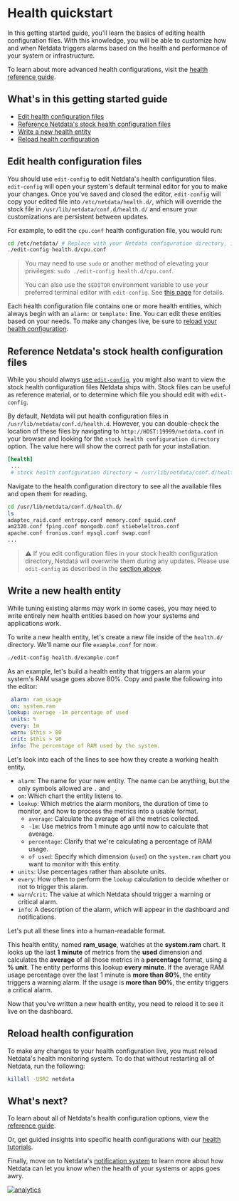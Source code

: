 # Health quickstart

In this getting started guide, you'll learn the basics of editing health configuration files. With this knowledge, you
will be able to customize how and when Netdata triggers alarms based on the health and performance of your system or
infrastructure.

To learn about more advanced health configurations, visit the [health reference guide](REFERENCE.md).

## What's in this getting started guide

-   [Edit health configuration files](#edit-health-configuration-files)
-   [Reference Netdata's stock health configuration files](#reference-netdatas-stock-health-configuration-files)
-   [Write a new health entity](#write-a-new-health-entity)
-   [Reload health configuration](#reload-health-configuration)

## Edit health configuration files

You should use `edit-config` to edit Netdata's health configuration files. `edit-config` will open your system's default
terminal editor for you to make your changes. Once you've saved and closed the editor, `edit-config` will copy your
edited file into `/etc/netdata/health.d/`, which will override the stock file in `/usr/lib/netdata/conf.d/health.d/` and
ensure your customizations are persistent between updates.

For example, to edit the `cpu.conf` health configuration file, you would run:

```bash
cd /etc/netdata/ # Replace with your Netdata configuration directory, if not /etc/netdata/
./edit-config health.d/cpu.conf
```

> You may need to use `sudo` or another method of elevating your privileges: `sudo ./edit-config health.d/cpu.conf`.
>
> You can also use the `$EDITOR` environment variable to use your preferred terminal editor with `edit-config`. See 
> [this page](../docs/step-by-step/step-04.md#use-edit-config-to-open-netdataconf) for details.

Each health configuration file contains one or more health entities, which always begin with an `alarm:` or `template:`
line. You can edit these entities based on your needs. To make any changes live, be sure to [reload your health
configuration](#reload-health-configuration).

## Reference Netdata's stock health configuration files

While you should always [use `edit-config`](#edit-health-configuration-files), you might also want to view the stock
health configuration files Netdata ships with. Stock files can be useful as reference material, or to determine which
file you should edit with `edit-config`.

By default, Netdata will put health configuration files in `/usr/lib/netdata/conf.d/health.d`.  However, you can
double-check the location of these files by navigating to `http://HOST:19999/netdata.conf` in your browser and looking
for the `stock health configuration directory` option. The value here will show the correct path for your installation.

```conf
[health]
 ...
 # stock health configuration directory = /usr/lib/netdata/conf.d/health.d
```

Navigate to the health configuration directory to see all the available files and open them for reading.

```bash
cd /usr/lib/netdata/conf.d/health.d/
ls
adaptec_raid.conf entropy.conf memory.conf squid.conf
am2320.conf fping.conf mongodb.conf stiebeleltron.conf
apache.conf fronius.conf mysql.conf swap.conf
...
```

> ⚠️ If you edit configuration files in your stock health configuration directory, Netdata will overwrite them during
> any updates. Please use `edit-config` as described in the [section above](#edit-health-configuration-files).

## Write a new health entity

While tuning existing alarms may work in some cases, you may need to write entirely new health entities based on how
your systems and applications work.

To write a new health entity, let's create a new file inside of the `health.d/` directory. We'll name our file
`example.conf` for now.

```bash
./edit-config health.d/example.conf
```

As an example, let's build a health entity that triggers an alarm your system's RAM usage goes above 80%. Copy and paste
the following into the editor:

```yaml
 alarm: ram_usage
 on: system.ram
lookup: average -1m percentage of used
 units: %
 every: 1m
 warn: $this > 80
 crit: $this > 90
 info: The percentage of RAM used by the system.
```

Let's look into each of the lines to see how they create a working health entity.

-   `alarm`: The name for your new entity. The name can be anything, but the only symbols allowed are `.` and `_`.
-   `on`: Which chart the entity listens to.
-   `lookup`: Which metrics the alarm monitors, the duration of time to monitor, and how to process the metrics into a
    usable format.
    -   `average`: Calculate the average of all the metrics collected.
    -   `-1m`: Use metrics from 1 minute ago until now to calculate that average.
    -   `percentage`: Clarify that we're calculating a percentage of RAM usage.
    -   `of used`: Specify which dimension (`used`) on the `system.ram` chart you want to monitor with this entity.
-   `units`: Use percentages rather than absolute units.
-   `every`: How often to perform the `lookup` calculation to decide whether or not to trigger this alarm.
-   `warn`/`crit`: The value at which Netdata should trigger a warning or critical alarm.
-   `info`: A description of the alarm, which will appear in the dashboard and notifications.

Let's put all these lines into a human-readable format.

This health entity, named **ram_usage**, watches at the **system.ram** chart. It looks up the last **1 minute** of
metrics from the **used** dimension and calculates the **average** of all those metrics in a **percentage** format,
using a **% unit**. The entity performs this lookup **every minute**. If the average RAM usage percentage over the last
1 minute is **more than 80%**, the entity triggers a warning alarm. If the usage is **more than 90%**, the entity
triggers a critical alarm.

Now that you've written a new health entity, you need to reload it to see it live on the dashboard.

## Reload health configuration

To make any changes to your health configuration live, you must reload Netdata's health monitoring system. To do that
without restarting all of Netdata, run the following:

```bash
killall -USR2 netdata
```

## What's next?

To learn about all of Netdata's health configuration options, view the [reference guide](REFERENCE.md).

Or, get guided insights into specific health configurations with our [health tutorials](README.md#tutorials).

Finally, move on to Netdata's [notification system](notifications/README.md) to learn more about how Netdata can let you
know when the health of your systems or apps goes awry.

[![analytics](https://www.google-analytics.com/collect?v=1&aip=1&t=pageview&_s=1&ds=github&dr=https%3A%2F%2Fgithub.com%2Fnetdata%2Fnetdata&dl=https%3A%2F%2Fmy-netdata.io%2Fgithub%2Fhealth%2Fquickstart%2F&_u=MAC~&cid=5792dfd7-8dc4-476b-af31-da2fdb9f93d2&tid=UA-64295674-3)](<>)

